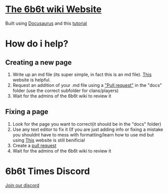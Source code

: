 # [The 6b6t wiki Website](https://6b6t-wiki.vercel.app/)
Built using [Docusaurus](https://docusaurus.io/) and this [tutorial](https://youtu.be/2R53Y7eP45k)

# How do i help?

## Creating a new page
1. Write up an md file (its super simple, in fact this is an md file). [This](https://markdownlivepreview.com/) website is helpful.
2. Request an addition of your .md file using a ["Pull request"](https://docs.github.com/en/pull-requests/collaborating-with-pull-requests/proposing-changes-to-your-work-with-pull-requests/about-pull-requests) in the "docs" folder (use the correct subfolder for clans/players)
3. Wait for the admins of the 6b6t wiki to review it

## Fixing a page
1. Look for the page you want to correct(it should be in the "docs" folder)
2. Use any text editor to fix it (If you are just adding info or fixing a mistake you shouldnt have to mess with formatting/learn how to use md but using [This](https://markdownlivepreview.com/) website is still benificial
3. Create a [pull request](https://docs.github.com/en/pull-requests/collaborating-with-pull-requests/proposing-changes-to-your-work-with-pull-requests/about-pull-requests)
4. Wait for the admins of the 6b6t wiki to review it

# 6b6t Times Discord
[Join our discord](https://discord.gg/rMdJaDDaBD)
